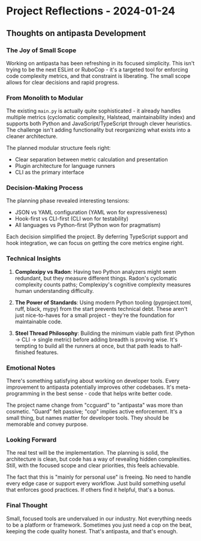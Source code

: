 # Project Reflections - 2024-01-24

## Thoughts on antipasta Development

### The Joy of Small Scope

Working on antipasta has been refreshing in its focused simplicity. This isn't trying to be the next ESLint or RuboCop - it's a targeted tool for enforcing code complexity metrics, and that constraint is liberating. The small scope allows for clear decisions and rapid progress.

### From Monolith to Modular

The existing `main.py` is actually quite sophisticated - it already handles multiple metrics (cyclomatic complexity, Halstead, maintainability index) and supports both Python and JavaScript/TypeScript through clever heuristics. The challenge isn't adding functionality but reorganizing what exists into a cleaner architecture.

The planned modular structure feels right:
- Clear separation between metric calculation and presentation
- Plugin architecture for language runners
- CLI as the primary interface

### Decision-Making Process

The planning phase revealed interesting tensions:
- JSON vs YAML configuration (YAML won for expressiveness)
- Hook-first vs CLI-first (CLI won for testability)  
- All languages vs Python-first (Python won for pragmatism)

Each decision simplified the project. By deferring TypeScript support and hook integration, we can focus on getting the core metrics engine right.

### Technical Insights

1. **Complexipy vs Radon**: Having two Python analyzers might seem redundant, but they measure different things. Radon's cyclomatic complexity counts paths; Complexipy's cognitive complexity measures human understanding difficulty.

2. **The Power of Standards**: Using modern Python tooling (pyproject.toml, ruff, black, mypy) from the start prevents technical debt. These aren't just nice-to-haves for a small project - they're the foundation for maintainable code.

3. **Steel Thread Philosophy**: Building the minimum viable path first (Python → CLI → single metric) before adding breadth is proving wise. It's tempting to build all the runners at once, but that path leads to half-finished features.

### Emotional Notes

There's something satisfying about working on developer tools. Every improvement to antipasta potentially improves other codebases. It's meta-programming in the best sense - code that helps write better code.

The project name change from "ccguard" to "antipasta" was more than cosmetic. "Guard" felt passive; "cop" implies active enforcement. It's a small thing, but names matter for developer tools. They should be memorable and convey purpose.

### Looking Forward

The real test will be the implementation. The planning is solid, the architecture is clean, but code has a way of revealing hidden complexities. Still, with the focused scope and clear priorities, this feels achievable.

The fact that this is "mainly for personal use" is freeing. No need to handle every edge case or support every workflow. Just build something useful that enforces good practices. If others find it helpful, that's a bonus.

### Final Thought

Small, focused tools are undervalued in our industry. Not everything needs to be a platform or framework. Sometimes you just need a cop on the beat, keeping the code quality honest. That's antipasta, and that's enough.